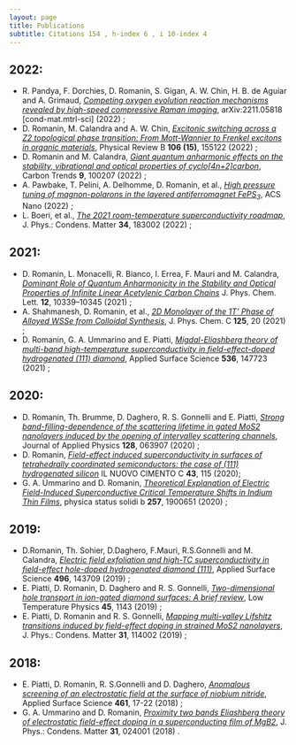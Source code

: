 ```yaml
---
layout: page
title: Publications
subtitle: Citations 154 , h-index 6 , i 10-index 4
---
```


## 2022:

* R. Pandya, F. Dorchies, D. Romanin, S. Gigan, A. W. Chin, H. B. de Aguiar and A. Grimaud, [_Competing oxygen evolution reaction mechanisms revealed by high-speed compressive Raman imaging_](https://doi.org/10.48550/arXiv.2211.05818), arXiv:2211.05818 [cond-mat.mtrl-sci] (2022) ;
* D. Romanin, M. Calandra and A. W. Chin, [_Excitonic switching across a Z2 topological phase transition: From Mott-Wannier to Frenkel excitons in organic materials_](https://journals.aps.org/prb/abstract/10.1103/PhysRevB.106.155122), Physical Review B **106 (15)**, 155122 (2022) ;
* D. Romanin and M. Calandra, [_Giant quantum anharmonic effects on the stability, vibrational and optical properties of cyclo[4n+2]carbon_](https://www.sciencedirect.com/science/article/pii/S2667056922000633?via%3Dihub), Carbon Trends **9**, 100207 (2022) ;
* A. Pawbake, T. Pelini, A. Delhomme, D. Romanin, et al., [_High pressure tuning of magnon-polarons in the layered antiferromagnet FePS<sub>3</sub>_](https://pubs.acs.org/doi/full/10.1021/acsnano.2c04286), ACS Nano (2022) ;
* L. Boeri, et al., [_The 2021 room-temperature superconductivity roadmap_](https://iopscience.iop.org/article/10.1088/1361-648X/ac2864/meta), J. Phys.: Condens. Matter **34**, 183002 (2022) ;

## 2021:

* D. Romanin, L. Monacelli, R. Bianco, I. Errea, F. Mauri and M. Calandra, [_Dominant Role of Quantum Anharmonicity in the Stability and Optical Properties of Infinite Linear Acetylenic Carbon Chains_](https://pubs.acs.org/doi/abs/10.1021/acs.jpclett.1c02964) J. Phys. Chem. Lett. **12**, 10339–10345 (2021) ;
* A. Shahmanesh, D. Romanin, et al., [_2D Monolayer of the 1T’ Phase of Alloyed WSSe from Colloidal Synthesis_](https://pubs.acs.org/doi/abs/10.1021/acs.jpcc.1c02275), J. Phys. Chem. C **125**, 20 (2021) ;
* D. Romanin, G. A. Ummarino and E. Piatti, [_Migdal-Eliashberg theory of multi-band high-temperature superconductivity in field-effect-doped hydrogenated (111) diamond_](https://www.sciencedirect.com/science/article/abs/pii/S0169433220324806), Applied Surface Science **536**, 147723 (2021) ;

## 2020:

* D. Romanin, Th. Brumme, D. Daghero, R. S. Gonnelli and E. Piatti, [_Strong band-filling-dependence of the scattering lifetime in gated MoS2 nanolayers induced by the opening of intervalley scattering channels_](https://aip.scitation.org/doi/abs/10.1063/5.0017921), Journal of Applied Physics **128**, 063907 (2020) ;
* D. Romanin, [_Field-effect induced superconductivity in surfaces of tetrahedrally coordinated semiconductors: the case of (111) hydrogenated silicon_](https://doi.org/10.1393/ncc/i2020-20115-3) IL NUOVO CIMENTO C **43**, 115 (2020);
* G. A. Ummarino and D. Romanin, [_Theoretical Explanation of Electric Field-Induced Superconductive Critical Temperature Shifts in Indium Thin Films_](https://onlinelibrary.wiley.com/doi/abs/10.1002/pssb.201900651), physica status solidi b **257**, 1900651 (2020) ;

## 2019:

* D.Romanin, Th. Sohier, D.Daghero, F.Mauri, R.S.Gonnelli and M. Calandra, [_Electric field exfoliation and high-TC superconductivity in field-effect hole-doped hydrogenated diamond (111)_](https://scholar.google.com/citations?hl=en&user=0U81UJ8AAAAJ&view_op=list_works&sortby=pubdate), Applied Surface Science **496**, 143709 (2019) ;
* E. Piatti, D. Romanin, D. Daghero and R. S. Gonnelli, [_Two-dimensional hole transport in ion-gated diamond surfaces: A brief review_](https://aip.scitation.org/doi/abs/10.1063/10.0000122), Low Temperature Physics **45**, 1143 (2019) ;
* E. Piatti, D. Romanin and R. S. Gonnelli, [_Mapping multi-valley Lifshitz transitions induced by field-effect doping in strained MoS2 nanolayers_](https://iopscience.iop.org/article/10.1088/1361-648X/aaf981/meta), J. Phys.: Condens. Matter **31**, 114002 (2019) ;

## 2018:

* E. Piatti, D. Romanin, R. S.Gonnelli and D. Daghero, [_Anomalous screening of an electrostatic field at the surface of niobium nitride_](https://www.sciencedirect.com/science/article/abs/pii/S0169433218315022), Applied Surface Science **461**, 17-22 (2018) ;
* G. A. Ummarino and D. Romanin, [_Proximity two bands Eliashberg theory of electrostatic field-effect doping in a superconducting film of MgB2_](https://iopscience.iop.org/article/10.1088/1361-648X/aaef6b/meta), J. Phys.: Condens. Matter **31**, 024001 (2018) .
